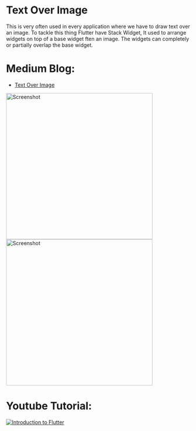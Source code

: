 # Text Over Image

This is very often used in every application where we have to draw text over an image.
To tackle this thing Flutter have Stack Widget, It used to arrange widgets on top of a base widget ften an image. The widgets can completely or partially overlap the base widget.


# Medium Blog:
- [Text Over Image](https://medium.com/flutterworld/flutter-problem-listview-vs-column-singlechildscrollview-43fdde0fa355)

<img src="assets/column.png" height="400" alt="Screenshot"/> 
<img src="assets/listview.png" height="400" alt="Screenshot"/> 



# Youtube Tutorial:

[![Introduction to Flutter](https://i.imgur.com/zejNJD8.png)](https://www.youtube.com/watch?v=eTZeZZOAj2E "Little red riding hood - Click to Watch!")
